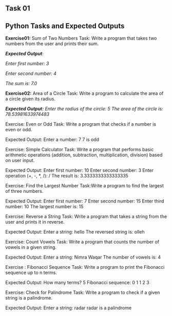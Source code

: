 ## Task 01
## Python Tasks and Expected Outputs 

**Exercise01:** Sum of Two Numbers
Task: Write a program that takes two numbers from the user and prints their sum.


***Expected Output***:

*Enter first number: 3*

*Enter second number: 4*

*The sum is: 7.0*

**Exercise02:** Area of a Circle
Task: Write a program to calculate the area of a circle given its radius.

***Expected Output:***
*Enter the radius of the circle: 5
The area of the circle is: 78.53981633974483*

Exercise: Even or Odd
Task: Write a program that checks if a number is even or odd.

Expected Output:
Enter a number: 7
7 is odd

Exercise: Simple Calculator
Task: Write a program that performs basic arithmetic operations (addition, subtraction, multiplication, division) based on user input.

Expected Output:
Enter first number: 10
Enter second number: 3
Enter operation (+, -, *, /): /
The result is: 3.3333333333333335

Exercise: Find the Largest Number
Task:Write a program to find the largest of three numbers.

Expected Output:
Enter first number: 7
Enter second number: 15
Enter third number: 10
The largest number is: 15

Exercise: Reverse a String
Task: Write a program that takes a string from the user and prints it in reverse.

Expected Output:
Enter a string: hello
The reversed string is: olleh

Exercise: Count Vowels
Task: Write a program that counts the number of vowels in a given string.

Expected Output:
Enter a string: Nimra Waqar
The number of vowels is: 4

Exercise : Fibonacci Sequence
Task: Write a program to print the Fibonacci sequence up to n terms.

Expected Output:
How many terms? 5
Fibonacci sequence:
0 1 1 2 3 

Exercise: Check for Palindrome
Task: Write a program to check if a given string is a palindrome.

Expected Output:
Enter a string: radar
radar is a palindrome
